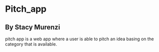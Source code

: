 # Pitch_app

## By Stacy Murenzi
pitch app is a web app where a user is able to pitch an idea basing on the category that is available.